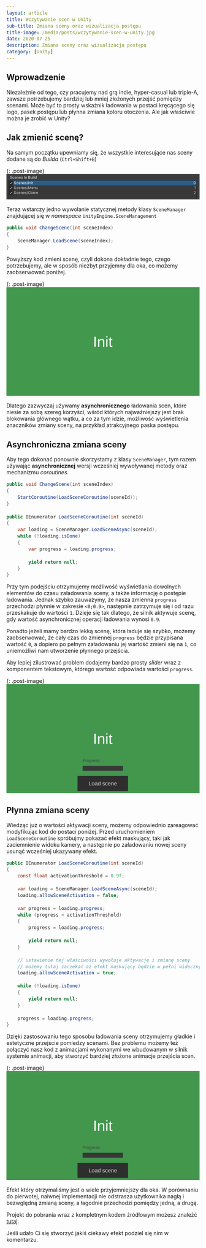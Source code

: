 ```yaml
---
layout: article
title: Wczytywanie scen w Unity
sub-title: Zmiana sceny oraz wizualizacja postępu
title-image: /media/posts/wczytywanie-scen-w-unity.jpg
date: 2020-07-25
description: Zmiana sceny oraz wizualizacja postępu
category: [Unity]
---
```


## Wprowadzenie

Niezależnie od tego, czy pracujemy nad grą indie, hyper-casual lub triple-A, zawsze potrzebujemy bardziej lub mniej złożonych przejść pomiędzy scenami. Może być to prosty wskaźnik ładowania w postaci kręcącego się logo, pasek postępu lub płynna zmiana koloru otoczenia. Ale jak właściwie można je zrobić w Unity?

## Jak zmienić scenę?

Na samym początku upewniamy się, że wszystkie interesujące nas sceny dodane są do *Builda* (`Ctrl+Shift+B`)

{: .post-image}
![BuildSettings](/media/posts/20200725/scenes.png)

Teraz wstarczy jedno wywołanie statycznej metody klasy `SceneManager` znajdującej się w *namespace* `UnityEngine.SceneManagement`

```c#
public void ChangeScene(int sceneIndex)
{
    SceneManager.LoadScene(sceneIndex);
}
```

Powyższy kod zmieni scenę, czyli dokona dokładnie tego, czego potrzebujemy, ale w sposób niezbyt przyjemny dla oka, co możemy zaobserwować poniżej.

{: .post-image}
![Synchroniczne wczytywanie sceny](/media/posts/20200725/load-scene-simple.gif)

Dlatego zazwyczaj używamy **asynchronicznego** ładowania scen, które niesie za sobą szereg korzyści, wśród których najważniejszy jest brak blokowania głównego wątku, a co za tym idzie, możliwość wyświetlenia znaczników zmiany sceny, na przykład atrakcyjnego paska postępu.

## Asynchroniczna zmiana sceny

Aby tego dokonać ponownie skorzystamy z klasy `SceneManager`, tym razem używając **asynchronicznej** wersji wcześniej wywoływanej metody oraz mechanizmu *coroutines*.

```c#
public void ChangeScene(int sceneIndex)
{
    StartCoroutine(LoadSceneCoroutine(sceneId));
}

public IEnumerator LoadSceneCoroutine(int sceneId)
{
    var loading = SceneManager.LoadSceneAsync(sceneId);
    while (!loading.isDone)
    {
        var progress = loading.progress;

        yield return null;
    }
}
```

Przy tym podejściu otrzymujemy możliwość wyświetlania dowolnych elementów do czasu załadowania sceny, a także informację o postępie ładowania.
Jednak szybko zauważymy, że nasza zmienna `progress` przechodzi płynnie w zakresie `<0;0.9>`, następnie zatrzymuje się i od razu przeskakuje do wartości `1`.
Dzieje się tak dlatego, że silnik aktywuje scenę, gdy wartość asynchronicznej operacji ładowania wynosi `0.9`.

Ponadto jeżeli mamy bardzo lekką scenę, która ładuje się szybko, możemy zaobserwować, że cały czas do zmiennej `progress` będzie przypisana wartość `0`, a dopiero po pełnym załadowaniu jej wartość zmieni się na `1`, co uniemożliwi nam utworzenie płynnego przejścia.

Aby lepiej zilustrować problem dodajemy bardzo prosty *slider* wraz z komponentem tekstowym, którego wartość odpowiada wartości `progress`.

{: .post-image}
![Asynchroniczne wczytywanie sceny](/media/posts/20200725/second-load.gif)

## Płynna zmiana sceny

Wiedząc już o wartości aktywacji sceny, możemy odpowiednio zareagować modyfikując kod do postaci poniżej.
Przed uruchomieniem `LoadSceneCoroutine` spróbujmy pokazać efekt maskujący, taki jak zaciemnienie widoku kamery, a następnie po załadowaniu nowej sceny usunąć wcześniej ukazywany efekt.

```c#
public IEnumerator LoadSceneCoroutine(int sceneId)
{
    const float activationThreshold = 0.9f;

    var loading = SceneManager.LoadSceneAsync(sceneId);
    loading.allowSceneActivation = false;

    var progress = loading.progress;
    while (progress < activationThreshold)
    {
        progress = loading.progress;

        yield return null;
    }

    // ustawienie tej właściwości wywołuje aktywację i zmianę sceny
    // możemy tutaj zaczekać aż efekt maskujący będzie w pełni widoczny
    loading.allowSceneActivation = true;

    while (!loading.isDone)
    {
        yield return null;
    }

    progress = loading.progress;
}
```

Dzięki zastosowaniu tego sposobu ładowania sceny otrzymujemy gładkie i estetyczne przejście pomiedzy scenami.
Bez problemu możemy też połączyć nasz kod z animacjami wykonanymi we wbudowanym w silnik systemie animacji, aby stworzyć bardziej złożone animacje przejścia scen.    

{: .post-image}
![Płynne przejście sceny](/media/posts/20200725/fluent-load.gif)

Efekt który otrzymaliśmy jest o wiele przyjemniejszy dla oka. W porównaniu do pierwotej, naiwnej implementacji nie odstrasza użytkownika nagłą i bezwględną zmianą sceny, a łagodnie przechodzi pomiędzy jedną, a drugą.

Projekt do pobrania wraz z kompletnym kodem źródłowym możesz znaleźć [tutaj](https://github.com/Ursanon/SimpleSceneTransition).    

Jeśli udało Ci się stworzyć jakiś ciekawy efekt podziel się nim w komentarzu.